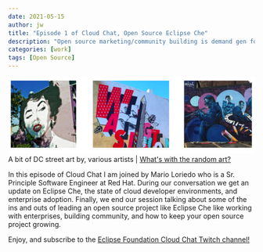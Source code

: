 ```yaml
---
date: 2021-05-15
author: jw
title: "Episode 1 of Cloud Chat, Open Source Eclipse Che"
description: "Open source marketing/community building is demand gen for the enterprise and demand gen for the enterprise is open source marketing/community building."
categories: [work]
tags: [Open Source]
---
```

![Emerald](img/dcstreet-site-art.png "DC Street Art")
<span class="heroart">A bit of DC street art by, various artists | <a href="../about#whats-with-the-random-art">What's with the random art?</a></span>

In this episode of Cloud Chat I am joined by Mario Loriedo who is a Sr. Principle Software Engineer at Red Hat. During our conversation we get an update on Eclipse Che, the state of cloud developer environments, and enterprise adoption. Finally, we end our session talking about some of the ins and outs of leading an open source project like Eclipse Che like working with enterprises, building community, and how to keep your open source project growing. 

Enjoy, and subscribe to the <a href="https://www.twitch.tv/cloudchat_">Eclipse Foundation Cloud Chat Twitch channel!</a>

<!-- Add a placeholder for the Twitch embed -->
<div id="twitch-embed"></div>

<!-- Load the Twitch embed script -->
<script src="https://player.twitch.tv/js/embed/v1.js"></script>

<!-- Create a Twitch.Player object. This will render within the placeholder div -->
<script type="text/javascript">
  new Twitch.Player("twitch-embed", {
    collection: "EgeyKVyohhYvTg",
    video: "1012005496"
  });
</script>
